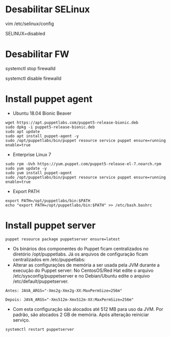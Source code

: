 # Desabilitar SELinux
vim /etc/selinux/config

SELINUX=disabled

# Desabilitar FW
systemctl stop firewalld

systemctl disable firewalld

# Install puppet agent
- Ubuntu 18.04 Bionic Beaver
```
wget https://apt.puppetlabs.com/puppet5-release-bionic.deb
sudo dpkg -i puppet5-release-bionic.deb 
sudo apt update 
sudo apt install puppet-agent -y 
sudo /opt/puppetlabs/bin/puppet resource service puppet ensure=running enable=true
```
- Enterprise Linux 7
```
sudo rpm -Uvh https://yum.puppet.com/puppet5-release-el-7.noarch.rpm
sudo yum update -y
sudo yum install puppet-agent
sudo /opt/puppetlabs/bin/puppet resource service puppet ensure=running enable=true
```
- Export PATH

```
export PATH=/opt/puppetlabs/bin:$PATH
echo "export PATH=/opt/puppetlabs/bin:$PATH" >> /etc/bash.bashrc
```
# Install puppet server
``` 
puppet resource package puppetserver ensure=latest
```
- Os binários dos componentes do Puppet ficam centralizados no diretório /opt/puppetlabs. Já os arquivos de configuração ficam centralizados em /etc/puppetlabs:
- Alterar as configurações de memória a ser usada pela JVM durante a execução do Puppet server: No CentosOS/Red Hat edite o arquivo /etc/sysconfig/puppetserver e no Debian/Ubuntu edite o arquivo /etc/default/puppetserver.
```
Antes: JAVA_ARGS="-Xms2g-Xmx2g-XX:MaxPermSize=256m"

Depois: JAVA_ARGS="-Xms512m-Xmx512m-XX:MaxPermSize=256m"
```
- Com esta configuração são alocados até 512 MB para uso da JVM. Por padrão, são alocados 2 GB de memória. Após alteração reiniciar serviço.
```
systemctl restart puppetserver
```
